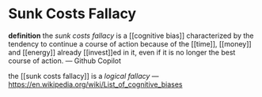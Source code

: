 # Sunk Costs Fallacy

**definition** the _sunk costs fallacy_ is a [[cognitive bias]] characterized by the tendency to continue a course of action because of the [[time]], [[money]] and [[energy]] already [[invest]]ed in it, even if it is no longer the best course of action. &mdash; Github Copilot

the [[sunk costs fallacy]] is a _logical fallacy_ &mdash; <https://en.wikipedia.org/wiki/List_of_cognitive_biases>

